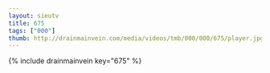 ```yaml
--- 
layout: sieutv
title: 675
tags: ["000"]
thumb: http://drainmainvein.com/media/videos/tmb/000/000/675/player.jpg
---
```

{% include drainmainvein key="675" %} 
